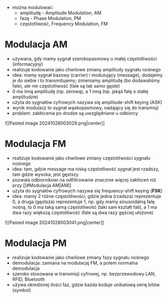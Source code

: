 - można modulować:
	- amplitudę - Amplitude Modulation, AM
	- fazę - Phase Modulation, PM
	- częstotliwość, Frequency Modulation, FM
# Modulacja AM
- używana, gdy mamy sygnał szerokopasmowy o małej częstotliwości (informacyjny)
- realizuje kodowanie jako chwilowe zmiany amplitudy sygnału nośnego
- idea: mamy sygnał bazowy (carrier) i modulujący (message), dodajemy je do siebie i to transmitujemy; zmieniamy amplitudę (bo dodawaliśmy fale), ale nie częstotliwość (fale są tak samo gęste)
- 0 ma inną amplitudę (np. zerową), a 1 inną (np. jakąś falę o stałej amplitudzie)
- użyta do sygnałów cyfrowych nazywa się amplitude-shift keying (ASK)
- wynik modulacji to sygnał wąskopasmowy, nadający się do transmisji
- problem: zakłócenia po drodze są uwzględniane u odbiorcy

![[Pasted image 20241028003029.png|center]]
# Modulacja FM
- realizuje kodowanie jako chwilowe zmiany częstotliwości sygnału nośnego
- idea: tam, gdzie message ma niską częstotliwość sygnał jest rzadszy, tam gdzie wysoka, jest gęstszy
- pozwala odbiornikowi na odfiltrowanie znacznie więcej zakłóceń niż przy [[#Modulacja AM|AM]]
- użyta do sygnałów cyfrowych nazywa się frequency-shift keying (**FSK**)
- idea: mamy 2 różne częstotliwości, gdzie jedna (rzadsza) reprezentuje 0, a druga (gęstsza) reprezentuje 1, np. gdy mamy sinusoidalną falę nośną, to 0 ma taką samą częstotliwość (taki sam kształt fali), a 1 ma dwa razy większą częstotliwość (fale są dwa razy gęściej ułożone)

![[Pasted image 20241028003041.png|center]]

# Modulacja PM
- realizuje kodowanie jako chwilowe zmiany fazy sygnału nośnego
- demodulacja: zamiana na modulację FM, a potem normalna demodulacja
- szeroko stosowana w transmisji cyfrowej, np. bezprzewodowy LAN, RFID, Bluetooth
- używa określonej ilości faz, gdzie każda koduje unikatową serię bitów (symbol)